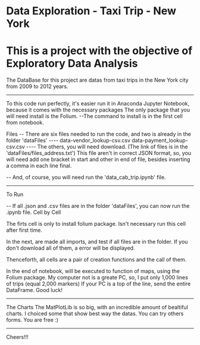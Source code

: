 # Data Exploration - Taxi Trip - New York

# This is a project with the objective of Exploratory Data Analysis 
The DataBase for this project are datas from taxi trips in the New York city from 2009 to 2012 years.

___________________________________________________________________________

To this code run perfectly, it's easier run it in Anaconda Jupyter Notebook, because it comes with the necessary packages
The only package that you will need install is the Folium. --The command to install is in the first cell from notebook.

Files
   -- There are six files needed to run the code, and two is already in the folder 'dataFiles'
      ----
      data-vendor_lookup-csv.csv
      data-payment_lookup-csv.csv
      ----
      The others, you will need download. (The link of files is in the 'dataFiles/files_address.txt')
      This file aren't in correct JSON format, so, you will need add one bracket in start and other in end of file, besides inserting a comma in each line final.
      
   -- And, of course, you will need run the 'data_cab_trip.ipynb' file.
   
____________________________________________________________________________  
To Run

   -- If all .json and .csv files are in the folder 'dataFiles', you can now run the .ipynb file. Cell by Cell
   
   The firts cell is only to install folium package. Isn't necessary run this cell after first time.
   
   In the next, are made all imports, and test if all files are in the folder. If you don't download all of them, a error will be displayed.
   
   Thenceforth, all cells are a pair of creation functions and the call of them.
   
   In the end of notebook, will be executed to function of maps, using the Folium package.
   My computer not is a greate PC, so, I put only 1,000 lines of trips (equal 2,000 markers)
   If your PC is a top of the line, send the entire DataFrame. Good luck!
   
____________________________________________________________________________
The Charts
   The MatPlotLib is so big, with an incredible amount of bealtiful charts. 
   I choiced some that show best way the datas.
   You can try others forms. You are free :)
   
____________________________________________________________________________

Cheers!!!

